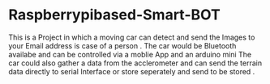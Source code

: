 # Raspberrypibased-Smart-BOT
This is a Project in which a moving car can detect and send the Images to your Email address is case of a person .
The car would be Bluetooth availabe and can be controlled via a moblie App and an arduino mini
The car could also gather a data from the acclerometer and can send the terrain data directly to serial Interface or store seperately and send to be stored .

